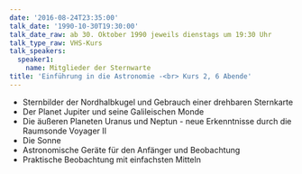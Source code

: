 ```yaml
---
date: '2016-08-24T23:35:00'
talk_date: '1990-10-30T19:30:00'
talk_date_raw: ab 30. Oktober 1990 jeweils dienstags um 19:30 Uhr
talk_type_raw: VHS-Kurs
talk_speakers:
  speaker1:
    name: Mitglieder der Sternwarte
title: 'Einführung in die Astronomie -<br> Kurs 2, 6 Abende'
---
```

- Sternbilder der Nordhalbkugel und Gebrauch einer drehbaren Sternkarte
- Der Planet Jupiter und seine Galileischen Monde
- Die äußeren Planeten Uranus und Neptun - neue Erkenntnisse durch die Raumsonde Voyager II
- Die Sonne
- Astronomische Geräte für den Anfänger und Beobachtung
- Praktische Beobachtung mit einfachsten Mitteln